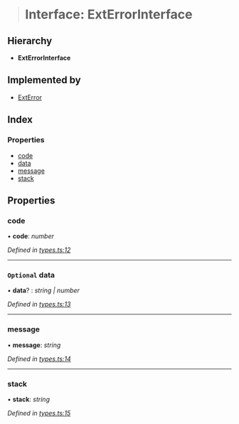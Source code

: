 > # Interface: ExtErrorInterface

## Hierarchy

* **ExtErrorInterface**

## Implemented by

* [ExtError](../classes/_ext_error_.exterror.md)

## Index

### Properties

* [code](_types_.exterrorinterface.md#code)
* [data](_types_.exterrorinterface.md#optional-data)
* [message](_types_.exterrorinterface.md#message)
* [stack](_types_.exterrorinterface.md#stack)

## Properties

###  code

• **code**: *number*

*Defined in [types.ts:12](https://github.com/polkadot-js/common/blob/f0aebfc/packages/util/src/types.ts#L12)*

___

### `Optional` data

• **data**? : *string | number*

*Defined in [types.ts:13](https://github.com/polkadot-js/common/blob/f0aebfc/packages/util/src/types.ts#L13)*

___

###  message

• **message**: *string*

*Defined in [types.ts:14](https://github.com/polkadot-js/common/blob/f0aebfc/packages/util/src/types.ts#L14)*

___

###  stack

• **stack**: *string*

*Defined in [types.ts:15](https://github.com/polkadot-js/common/blob/f0aebfc/packages/util/src/types.ts#L15)*